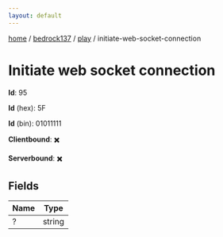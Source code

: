 ```yaml
---
layout: default
---
```


[home](/)  /  [bedrock137](/protocol/bedrock137)  /  [play](/protocol/bedrock137/play)  /  initiate-web-socket-connection

# Initiate web socket connection

**Id**: 95

**Id** (hex): 5F

**Id** (bin): 01011111

**Clientbound**: ✖️

**Serverbound**: ✖️

## Fields

Name | Type
---|---
? | string
